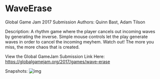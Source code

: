 # WaveErase
Global Game Jam 2017 Submission
Authors: Quinn Bast, Adam Tilson

Description: A rhythm game where the player cancels out incoming waves by generating the inverse. Simple mouse controls let the play generate waves in order to cancel the incoming meyhem. Watch out! The more you miss, the more chaos that is created.

View the Global GameJam Submission Link Here:
https://globalgamejam.org/2017/games/wave-erase

Snapshots:
![img](https://ggj.s3.amazonaws.com/styles/game_sidebar__wide/game/featured_image/waveerasefeatured.png?itok=RIRaI2oF&timestamp=1485118843)
